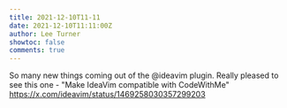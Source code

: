 ```yaml
---
title: 2021-12-10T11-11
date: 2021-12-10T11:11:00Z
author: Lee Turner
showtoc: false
comments: true
---
```


So many new things coming out of the @ideavim plugin.  Really pleased to see this one - "Make IdeaVim compatible with CodeWithMe" https://x.com/ideavim/status/1469258030357299203

